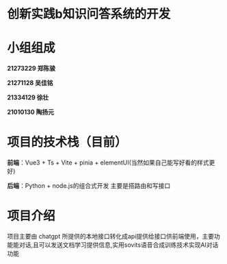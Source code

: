 # 创新实践b知识问答系统的开发



# 小组组成

**21273229 郑陈骏**

**21271128 吴佳铭**

**21334129 徐壮**

**21010130 陶扬元**

# **项目的技术栈**（目前）

**前端**：Vue3 + Ts + Vite + pinia + elementUI(当然如果自己能写好看的样式更好)

**后端**：Python + node.js的组合式开发 主要是搭路由和写接口

# 项目介绍

项目主要由 chatgpt 所提供的本地接口转化成api提供给接口供前端使用，主要功能能对话,且可以发送文档学习提供信息,实用sovits语音合成训练技术实现AI对话功能



